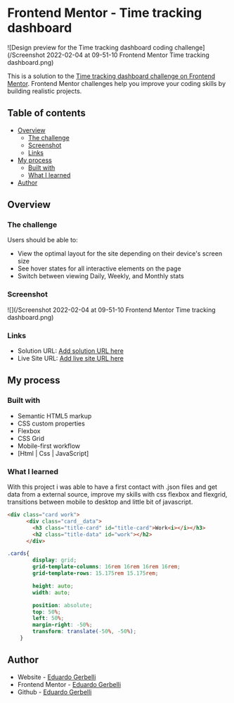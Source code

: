 # Frontend Mentor - Time tracking dashboard

![Design preview for the Time tracking dashboard coding challenge](/Screenshot 2022-02-04 at 09-51-10 Frontend Mentor Time tracking dashboard.png)


This is a solution to the [Time tracking dashboard challenge on Frontend Mentor](https://www.frontendmentor.io/challenges/time-tracking-dashboard-UIQ7167Jw). Frontend Mentor challenges help you improve your coding skills by building realistic projects. 

## Table of contents

- [Overview](#overview)
  - [The challenge](#the-challenge)
  - [Screenshot](#screenshot)
  - [Links](#links)
- [My process](#my-process)
  - [Built with](#built-with)
  - [What I learned](#what-i-learned)
- [Author](#author)

## Overview

### The challenge

Users should be able to:

- View the optimal layout for the site depending on their device's screen size
- See hover states for all interactive elements on the page
- Switch between viewing Daily, Weekly, and Monthly stats

### Screenshot

![](/Screenshot 2022-02-04 at 09-51-10 Frontend Mentor Time tracking dashboard.png)


### Links

- Solution URL: [Add solution URL here](https://github.com/gerbelli27/timetracking)
- Live Site URL: [Add live site URL here](https://gerbelli27.github.io/timetracking/)

## My process

### Built with

- Semantic HTML5 markup
- CSS custom properties
- Flexbox
- CSS Grid
- Mobile-first workflow
- [Html | Css | JavaScript]


### What I learned

With this project i was able to have a first contact with .json files and get data from a external source, improve my skills with css flexbox and flexgrid, transitions between mobile to desktop and little bit of javascript.



```html
<div class="card work">
      <div class="card__data">
        <h3 class="title-card" id="title-card">Work<i></i></h3>
        <h2 class="title-data" id="work"></h2>
      </div>
```
```css
.cards{
        display: grid;
        grid-template-columns: 16rem 16rem 16rem 16rem;
        grid-template-rows: 15.175rem 15.175rem;

        height: auto;
        width: auto;

        position: absolute;
        top: 50%;
        left: 50%;
        margin-right: -50%;
        transform: translate(-50%, -50%);
    }
```

## Author

- Website - [Eduardo Gerbelli](https://www.linkedin.com/in/eduardogerbelli/)
- Frontend Mentor - [Eduardo Gerbelli](https://www.frontendmentor.io/profile/gerbelli27)
- Github - [Eduardo Gerbelli](https://github.com/gerbelli27)